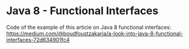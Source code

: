 # Java 8 - Functional Interfaces
Code of the example of this article on Java 8 functional interfaces: https://medium.com/@boudfoustzakaria/a-look-into-java-8-functional-interfaces-72d634901fc4
